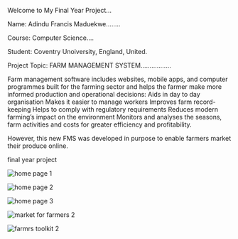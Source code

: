 Welcome to My Final Year Project... 


Name: Adindu Francis Maduekwe........

Course: Computer Science....

Student: Coventry Unoiversity, England, United.

Project Topic: FARM MANAGEMENT SYSTEM.................

Farm management software includes websites, mobile apps, and computer programmes built for the farming sector and helps the farmer make more informed production and operational decisions:
Aids in day to day organisation
Makes it easier to manage workers
Improves farm record-keeping
Helps to comply with regulatory requirements
Reduces modern farming’s impact on the environment
Monitors and analyses the seasons, farm activities and costs for greater efficiency and profitability.

However, this new FMS was developed in purpose to enable farmers market their produce online.

final year project




![home page 1](https://github.coventry.ac.uk/storage/user/3703/files/fd058d57-62c8-4168-b38e-5168966a4728)








![home page 2](https://github.coventry.ac.uk/storage/user/3703/files/e1ee9c24-f0a4-4fab-ba6f-350be23593e6)






![home page 3](https://github.coventry.ac.uk/storage/user/3703/files/c6734457-f306-42a7-8ce7-719d22a56d01)








![market for farmers 2](https://github.coventry.ac.uk/storage/user/3703/files/0368c227-3a36-4284-ace2-d3e24bcda2a9)







![farmrs toolkit 2](https://github.coventry.ac.uk/storage/user/3703/files/43665b05-e008-44b1-ba5e-6c756cc7fca9)
